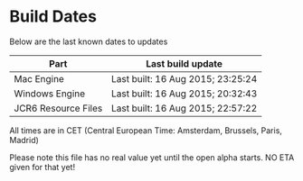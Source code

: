# Build Dates

Below are the last known dates to updates

Part | Last build update
-----|-----
Mac Engine | Last built: 16 Aug 2015; 23:25:24
Windows Engine | Last built: 16 Aug 2015; 20:32:43
JCR6 Resource Files | Last built: 16 Aug 2015; 22:57:22
All times are in CET (Central European Time: Amsterdam, Brussels, Paris, Madrid)


Please note this file has no real value yet until the open alpha starts. NO ETA given for that yet!
